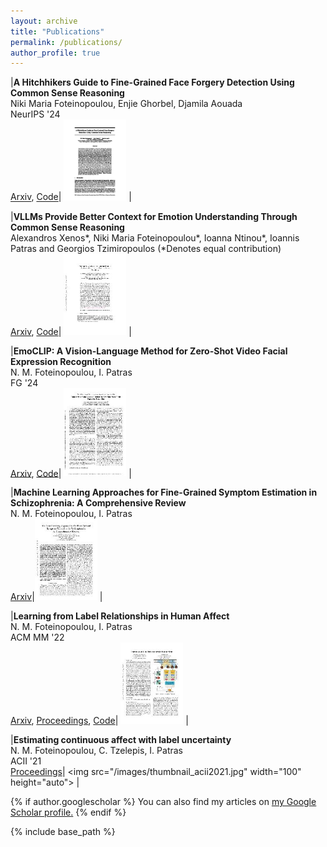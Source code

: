```yaml
---
layout: archive
title: "Publications"
permalink: /publications/
author_profile: true
---
```

|**A Hitchhikers Guide to Fine-Grained Face Forgery Detection Using Common Sense Reasoning** <br> Niki Maria Foteinopoulou, Enjie Ghorbel, Djamila Aouada<br> NeurIPS '24 <br>[Arxiv](https://arxiv.org/), [Code](https://github.com/NickyFot/HitchhikersGuide)| <img src="/images/thumbnail_neurips2024.jpg" width="100"  height="auto"> |

|**VLLMs Provide Better Context for Emotion Understanding Through Common Sense Reasoning** <br> Alexandros Xenos*, Niki Maria Foteinopoulou*, Ioanna Ntinou*, Ioannis Patras and Georgios Tzimiropoulos (*Denotes equal contribution) <br>[Arxiv](https://arxiv.org/abs/2404.07078), [Code](https://github.com/NickyFot/EmoCommonSense)| <img src="/images/thumbnail_arxiv2024.jpg" width="100"  height="auto"> |

|**EmoCLIP: A Vision-Language Method for Zero-Shot Video Facial Expression Recognition** <br> N. M. Foteinopoulou, I. Patras <br> FG '24 <br>[Arxiv](https://arxiv.org/abs/2310.16640), [Code](https://github.com/NickyFot/EmoCLIP)| <img src="/images/thumbnail_fg2024.jpg" width="100"  height="auto"> |

|**Machine Learning Approaches for Fine-Grained Symptom Estimation in Schizophrenia: A Comprehensive Review** <br> N. M. Foteinopoulou, I. Patras <br>[Arxiv](https://arxiv.org/abs/2310.16677)|<img src="/images/thumbnail_review.jpg" width="100"  height="auto"> |

|**Learning from Label Relationships in Human Affect** <br> N. M. Foteinopoulou, I. Patras <br> ACM MM '22 <br>[Arxiv](https://arxiv.org/abs/2207.05577), [Proceedings](https://dl.acm.org/doi/abs/10.1145/3503161.3548373), [Code](https://github.com/NickyFot/ACMMM22_LearningLabelRelationships)| <img src="/images/thumbnail_acmmm2022.jpg" width="100"  height="auto"> |

|**Estimating continuous affect with label uncertainty** <br> N. M. Foteinopoulou, C. Tzelepis, I. Patras <br> ACII '21 <br>[Proceedings]([https://arxiv.org/abs/2207.05577](https://ieeexplore.ieee.org/document/9597425))| <img src="/images/thumbnail_acii2021.jpg" width="100"  height="auto">  |


{% if author.googlescholar %}
  You can also find my articles on <u><a href="{{author.googlescholar}}">my Google Scholar profile</a>.</u>
{% endif %}

{% include base_path %}
